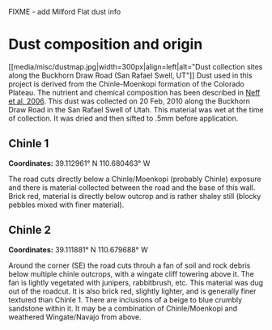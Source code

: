 FIXME - add Milford Flat dust info

# Dust composition and origin

[[media/misc/dustmap.jpg|width=300px|align=left|alt="Dust collection sites
along the Buckhorn Draw Road (San Rafael Swell, UT"]] Dust used in this
project is derived from the Chinle-Moenkopi formation of the Colorado Plateau.
The nutrient and chemical composition has been described in [Neff et al,
2006](http://www.springerlink.com/content/8q3412683074272n/). This dust was
collected on 20 Feb, 2010 along the Buckhorn Draw Road in the San Rafael
Swell of Utah. This material was wet at the time of collection. It was dried
and then sifted to .5mm before application.

## Chinle 1

**Coordinates:** 39.112961° N 110.680463° W

The road cuts directly below a Chinle/Moenkopi (probably Chinle)
exposure and there is material collected between the road and the base
of this wall. Brick red, material is directly below outcrop and is
rather shaley still (blocky pebbles mixed with finer material).

## Chinle 2

**Coordinates:** 39.111881° N 110.679688° W

Around the corner (SE) the road cuts throuh a fan of soil and rock
debris below multiple chinle outcrops, with a wingate cliff towering
above it. The fan is lightly vegetated with junipers, rabbitbrush, etc.
This material was dug out of the roadcut. It is also brick red, slightly
lighter, and is generally finer textured than Chinle 1. There are
inclusions of a beige to blue crumbly sandstone within it. It may be a
combination of Chinle/Moenkopi and weathered Wingate/Navajo from above.
